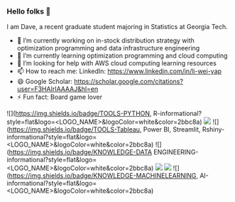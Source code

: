 ### Hello folks 👋

I am Dave, a recent graduate student majoring in Statistics at Georgia Tech. 
- 🔭 I’m currently working on in-stock distribution strategy with optimization programming and data infrastructure engineering
- 🌱 I’m currently learning optimization programming and cloud computing
- 🤔 I’m looking for help with AWS cloud computing learning resources
- 📫 How to reach me: LinkedIn: https://www.linkedin.com/in/li-wei-yap
- 😄 Google Scholar: https://scholar.google.com/citations?user=F3HAIrIAAAAJ&hl=en
- ⚡ Fun fact: Board game lover


![](https://img.shields.io/badge/TOOLS-PYTHON, R-informational?style=flat&logo=<LOGO_NAME>&logoColor=white&color=2bbc8a)
![](https://img.shields.io/badge/TOOLS-SQL-informational?style=flat&logo=<LOGO_NAME>&logoColor=white&color=2bbc8a)
![](https://img.shields.io/badge/TOOLS-Tableau, Power BI, Streamlit, Rshiny-informational?style=flat&logo=<LOGO_NAME>&logoColor=white&color=2bbc8a)
![](https://img.shields.io/badge/KNOWLEDGE-DATA ENGINEERING-informational?style=flat&logo=<LOGO_NAME>&logoColor=white&color=2bbc8a)
![](https://img.shields.io/badge/KNOWLEDGE-OPTIMIZATION-informational?style=flat&logo=<LOGO_NAME>&logoColor=white&color=2bbc8a)
![](https://img.shields.io/badge/KNOWLEDGE-STATISTICS-informational?style=flat&logo=<LOGO_NAME>&logoColor=white&color=2bbc8a)
![](https://img.shields.io/badge/KNOWLEDGE-MACHINELEARNING, AI-informational?style=flat&logo=<LOGO_NAME>&logoColor=white&color=2bbc8a)
<!--
**daveyap1993/daveyap1993** is a ✨ _special_ ✨ repository because its `README.md` (this file) appears on your GitHub profile.




Here are some ideas to get you started:

- 🔭 I’m currently working on ...
- 🌱 I’m currently learning ...
- 👯 I’m looking to collaborate on ...
- 🤔 I’m looking for help with ...
- 💬 Ask me about ...
- 📫 How to reach me: ...
- 😄 Pronouns: ...
- ⚡ Fun fact: ...
-->
